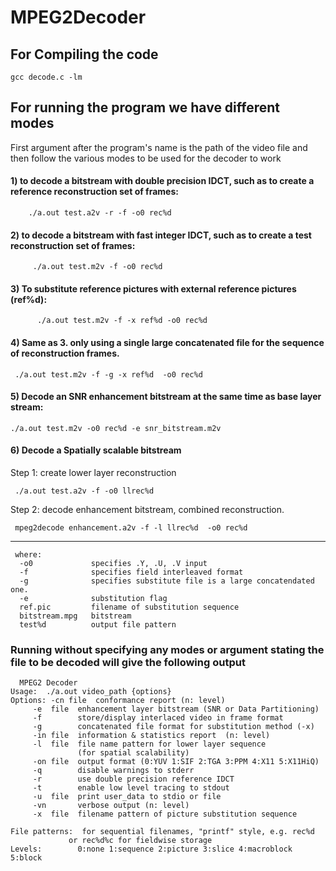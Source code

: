 # MPEG2Decoder

## For Compiling the code
    gcc decode.c -lm

## For running the program we have different modes
First argument after the program's name is the path of the video file and then follow the various modes to be used for the decoder to work

#### 1)  to decode a bitstream with double precision IDCT, such as to create a reference reconstruction set of frames:
        ./a.out test.a2v -r -f -o0 rec%d  
  
#### 2)  to decode a bitstream with fast integer IDCT, such as to create a test reconstruction set of frames:
         ./a.out test.m2v -f -o0 rec%d 
  
#### 3)  To substitute reference pictures with external reference pictures (ref%d):
          ./a.out test.m2v -f -x ref%d -o0 rec%d
          
#### 4)  Same as 3. only using a single large concatenated file for the sequence of reconstruction frames.
     ./a.out test.m2v -f -g -x ref%d  -o0 rec%d
     
#### 5)  Decode an SNR enhancement bitstream at the same time as base layer stream:
    ./a.out test.m2v -o0 rec%d -e snr_bitstream.m2v
   
#### 6)  Decode a Spatially scalable bitstream

   Step 1: create lower layer reconstruction

     ./a.out test.a2v -f -o0 llrec%d 

   Step 2: decode enhancement bitstream, combined reconstruction.

     mpeg2decode enhancement.a2v -f -l llrec%d  -o0 rec%d
  
    
  ------------
     where:
      -o0             specifies .Y, .U, .V input
      -f              specifies field interleaved format
      -g              specifies substitute file is a large concatendated one.
      -e              substitution flag
      ref.pic         filename of substitution sequence
      bitstream.mpg   bitstream
      test%d          output file pattern

          
### Running without specifying any modes or argument stating the file to be decoded will give the following output
      MPEG2 Decoder
    Usage:  ./a.out video_path {options}
    Options: -cn file  conformance report (n: level)
         -e  file  enhancement layer bitstream (SNR or Data Partitioning)
         -f        store/display interlaced video in frame format
         -g        concatenated file format for substitution method (-x)
         -in file  information & statistics report  (n: level)
         -l  file  file name pattern for lower layer sequence
                   (for spatial scalability)
         -on file  output format (0:YUV 1:SIF 2:TGA 3:PPM 4:X11 5:X11HiQ)
         -q        disable warnings to stderr
         -r        use double precision reference IDCT
         -t        enable low level tracing to stdout
         -u  file  print user_data to stdio or file
         -vn       verbose output (n: level)
         -x  file  filename pattern of picture substitution sequence

    File patterns:  for sequential filenames, "printf" style, e.g. rec%d
                 or rec%d%c for fieldwise storage
    Levels:        0:none 1:sequence 2:picture 3:slice 4:macroblock 5:block


         
